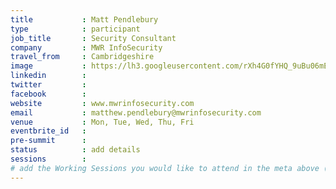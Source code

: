 ```yaml
---
title           : Matt Pendlebury
type            : participant
job_title       : Security Consultant
company         : MWR InfoSecurity
travel_from     : Cambridgeshire
image           : https://lh3.googleusercontent.com/rXh4G0fYHQ_9uBu06mEXmuS58bKk0e3PaXMGIN0eOFTk3oEz6QlnTQfUfuaIcsNw6BG4F9eZf2RBygXmwM7X=w1920-h949
linkedin        :
twitter         :
facebook        :
website         : www.mwrinfosecurity.com
email           : matthew.pendlebury@mwrinfosecurity.com
venue           : Mon, Tue, Wed, Thu, Fri
eventbrite_id   :
pre-summit      :
status          : add details
sessions        :
# add the Working Sessions you would like to attend in the meta above (use the session's title) e.g. sessions (one per line): -Security Playbooks Diagrams -Hackathon Daily Sessions
---
```


<!-- put more details about participant here -->
